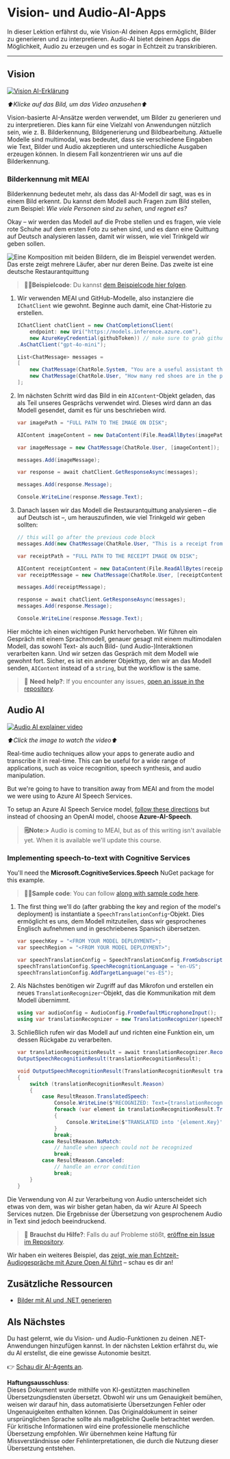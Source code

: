 # Vision- und Audio-AI-Apps

In dieser Lektion erfährst du, wie Vision-AI deinen Apps ermöglicht, Bilder zu generieren und zu interpretieren. Audio-AI bietet deinen Apps die Möglichkeit, Audio zu erzeugen und es sogar in Echtzeit zu transkribieren.

---

## Vision

[![Vision AI-Erklärung](https://img.youtube.com/vi/QXbASt1KXuw/0.jpg)](https://youtu.be/QXbASt1KXuw?feature=shared)

_⬆️Klicke auf das Bild, um das Video anzusehen⬆️_

Vision-basierte AI-Ansätze werden verwendet, um Bilder zu generieren und zu interpretieren. Dies kann für eine Vielzahl von Anwendungen nützlich sein, wie z. B. Bilderkennung, Bildgenerierung und Bildbearbeitung. Aktuelle Modelle sind multimodal, was bedeutet, dass sie verschiedene Eingaben wie Text, Bilder und Audio akzeptieren und unterschiedliche Ausgaben erzeugen können. In diesem Fall konzentrieren wir uns auf die Bilderkennung.

### Bilderkennung mit MEAI

Bilderkennung bedeutet mehr, als dass das AI-Modell dir sagt, was es in einem Bild erkennt. Du kannst dem Modell auch Fragen zum Bild stellen, zum Beispiel: _Wie viele Personen sind zu sehen, und regnet es?_

Okay – wir werden das Modell auf die Probe stellen und es fragen, wie viele rote Schuhe auf dem ersten Foto zu sehen sind, und es dann eine Quittung auf Deutsch analysieren lassen, damit wir wissen, wie viel Trinkgeld wir geben sollen.

![Eine Komposition mit beiden Bildern, die im Beispiel verwendet werden. Das erste zeigt mehrere Läufer, aber nur deren Beine. Das zweite ist eine deutsche Restaurantquittung](../../../translated_images/example-visual-image.e2fc4ffa5f01b3d65bb9bd5d23eebf97513bf486b761209b28fea06b63a11f6c.de.png)

> 🧑‍💻**Beispielcode**: Du kannst [dem Beispielcode hier folgen](../../../03-CoreGenerativeAITechniques/src/Vision-01MEAI-GitHubModels).

1. Wir verwenden MEAI und GitHub-Modelle, also instanziere die `IChatClient` wie gewohnt. Beginne auch damit, eine Chat-Historie zu erstellen.

    ```csharp
    IChatClient chatClient = new ChatCompletionsClient(
        endpoint: new Uri("https://models.inference.azure.com"),
        new AzureKeyCredential(githubToken)) // make sure to grab githubToken from the secrets or environment
    .AsChatClient("gpt-4o-mini");

    List<ChatMessage> messages = 
    [
        new ChatMessage(ChatRole.System, "You are a useful assistant that describes images using a direct style."),
        new ChatMessage(ChatRole.User, "How many red shoes are in the photo?") // we'll start with the running photo
    ];
    ```

1. Im nächsten Schritt wird das Bild in ein `AIContent`-Objekt geladen, das als Teil unseres Gesprächs verwendet wird. Dieses wird dann an das Modell gesendet, damit es für uns beschrieben wird.

    ```csharp
    var imagePath = "FULL PATH TO THE IMAGE ON DISK";

    AIContent imageContent = new DataContent(File.ReadAllBytes(imagePath), "image/jpeg"); // the important part here is that we're loading it in bytes. The image could come from anywhere.

    var imageMessage = new ChatMessage(ChatRole.User, [imageContent]);

    messages.Add(imageMessage);

    var response = await chatClient.GetResponseAsync(messages);

    messages.Add(response.Message);

    Console.WriteLine(response.Message.Text);
    ```

1. Danach lassen wir das Modell die Restaurantquittung analysieren – die auf Deutsch ist –, um herauszufinden, wie viel Trinkgeld wir geben sollten:

    ```csharp
    // this will go after the previous code block
    messages.Add(new ChatMessage(ChatRole.User, "This is a receipt from a lunch. I had the sausage. How much of a tip should I leave?"));

    var receiptPath = "FULL PATH TO THE RECEIPT IMAGE ON DISK";

    AIContent receiptContent = new DataContent(File.ReadAllBytes(receiptPath), "image/jpeg");
    var receiptMessage = new ChatMessage(ChatRole.User, [receiptContent]);

    messages.Add(receiptMessage);

    response = await chatClient.GetResponseAsync(messages);
    messages.Add(response.Message);

    Console.WriteLine(response.Message.Text);
    ```

Hier möchte ich einen wichtigen Punkt hervorheben. Wir führen ein Gespräch mit einem Sprachmodell, genauer gesagt mit einem multimodalen Modell, das sowohl Text- als auch Bild- (und Audio-)Interaktionen verarbeiten kann. Und wir setzen das Gespräch mit dem Modell wie gewohnt fort. Sicher, es ist ein anderer Objekttyp, den wir an das Modell senden, `AIContent` instead of a `string`, but the workflow is the same.

> 🙋 **Need help?**: If you encounter any issues, [open an issue in the repository](https://github.com/microsoft/Generative-AI-for-beginners-dotnet/issues/new).

## Audio AI

[![Audio AI explainer video](https://img.youtube.com/vi/fuquPXRNqCo/0.jpg)](https://youtu.be/fuquPXRNqCo?feature=shared)

_⬆️Click the image to watch the video⬆️_

Real-time audio techniques allow your apps to generate audio and transcribe it in real-time. This can be useful for a wide range of applications, such as voice recognition, speech synthesis, and audio manipulation.

But we're going to have to transition away from MEAI and from the model we were using to Azure AI Speech Services.

To setup an Azure AI Speech Service model, [follow these directions](../02-SetupDevEnvironment/getting-started-azure-openai.md) but instead of choosing an OpenAI model, choose **Azure-AI-Speech**.

> **🗒️Note:>** Audio is coming to MEAI, but as of this writing isn't available yet. When it is available we'll update this course.

### Implementing speech-to-text with Cognitive Services

You'll need the **Microsoft.CognitiveServices.Speech** NuGet package for this example.

> 🧑‍💻**Sample code**: You can follow [along with sample code here](../../../03-CoreGenerativeAITechniques/src/Audio-01-SpeechMic).

1. The first thing we'll do (after grabbing the key and region of the model's deployment) is instantiate a `SpeechTranslationConfig`-Objekt. Dies ermöglicht es uns, dem Modell mitzuteilen, dass wir gesprochenes Englisch aufnehmen und in geschriebenes Spanisch übersetzen.

    ```csharp
    var speechKey = "<FROM YOUR MODEL DEPLOYMENT>";
    var speechRegion = "<FROM YOUR MODEL DEPLOYMENT>";

    var speechTranslationConfig = SpeechTranslationConfig.FromSubscription(speechKey, speechRegion);
    speechTranslationConfig.SpeechRecognitionLanguage = "en-US";
    speechTranslationConfig.AddTargetLanguage("es-ES");
    ```

1. Als Nächstes benötigen wir Zugriff auf das Mikrofon und erstellen ein neues `TranslationRecognizer`-Objekt, das die Kommunikation mit dem Modell übernimmt.

    ```csharp
    using var audioConfig = AudioConfig.FromDefaultMicrophoneInput();
    using var translationRecognizer = new TranslationRecognizer(speechTranslationConfig, audioConfig);
    ```

1. Schließlich rufen wir das Modell auf und richten eine Funktion ein, um dessen Rückgabe zu verarbeiten.
   
    ```csharp
    var translationRecognitionResult = await translationRecognizer.RecognizeOnceAsync();
    OutputSpeechRecognitionResult(translationRecognitionResult);

    void OutputSpeechRecognitionResult(TranslationRecognitionResult translationRecognitionResult)
    {
        switch (translationRecognitionResult.Reason)
        {
            case ResultReason.TranslatedSpeech:
                Console.WriteLine($"RECOGNIZED: Text={translationRecognitionResult.Text}");
                foreach (var element in translationRecognitionResult.Translations)
                {
                    Console.WriteLine($"TRANSLATED into '{element.Key}': {element.Value}");
                }
                break;
            case ResultReason.NoMatch:
                // handle when speech could not be recognized
                break;
            case ResultReason.Canceled:
                // handle an error condition
                break;
        }
    }
    ```

Die Verwendung von AI zur Verarbeitung von Audio unterscheidet sich etwas von dem, was wir bisher getan haben, da wir Azure AI Speech Services nutzen. Die Ergebnisse der Übersetzung von gesprochenem Audio in Text sind jedoch beeindruckend.

> 🙋 **Brauchst du Hilfe?**: Falls du auf Probleme stößt, [eröffne ein Issue im Repository](https://github.com/microsoft/Generative-AI-for-beginners-dotnet/issues/new).

Wir haben ein weiteres Beispiel, das [zeigt, wie man Echtzeit-Audiogespräche mit Azure Open AI führt](../../../03-CoreGenerativeAITechniques/src/Audio-02-RealTimeAudio) – schau es dir an!


## Zusätzliche Ressourcen

- [Bilder mit AI und .NET generieren](https://learn.microsoft.com/dotnet/ai/quickstarts/quickstart-openai-generate-images?tabs=azd&pivots=openai)


## Als Nächstes

Du hast gelernt, wie du Vision- und Audio-Funktionen zu deinen .NET-Anwendungen hinzufügen kannst. In der nächsten Lektion erfährst du, wie du AI erstellst, die eine gewisse Autonomie besitzt.

👉 [Schau dir AI-Agents an](./04-agents.md).

**Haftungsausschluss**:  
Dieses Dokument wurde mithilfe von KI-gestützten maschinellen Übersetzungsdiensten übersetzt. Obwohl wir uns um Genauigkeit bemühen, weisen wir darauf hin, dass automatisierte Übersetzungen Fehler oder Ungenauigkeiten enthalten können. Das Originaldokument in seiner ursprünglichen Sprache sollte als maßgebliche Quelle betrachtet werden. Für kritische Informationen wird eine professionelle menschliche Übersetzung empfohlen. Wir übernehmen keine Haftung für Missverständnisse oder Fehlinterpretationen, die durch die Nutzung dieser Übersetzung entstehen.